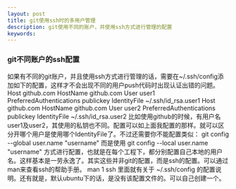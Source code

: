 ```yaml
---
layout: post
title: git使用ssh时的多用户管理
description: git使用不同的账户，并使用ssh方式进行管理的配置
keywords: 
---
```


### git不同账户的ssh配置
如果有不同的git账户，并且使用ssh方式进行管理的话，需要在~/.ssh/config添加如下的配置，这样才不会出现不同的用户push代码时出现认证出错的问题。
    Host github.com
        HostName github.com
        User user1
        PreferredAuthentications publickey
        IdentityFile ~/.ssh/id_rsa.user1
    Host github.com
        HostName github.com
        User user2
        PreferredAuthentications publickey
        IdentityFile ~/.ssh/id_rsa.user2
比如使用github的时候，有用户名user1及user2，其使用的私钥也不同。配置可以如上面我配置的那样。就可以区分开哪个用户是使用哪个IdentityFile了。不过还需要你不能配置类似：
    git config --global user.name "username"
而是使用
    git config --local user.name "username"
方式进行配置，也就是在每个工程下，都分别配置自己本地的用户名。这样基本是一劳永逸了。其实这些并非git的配置，而是ssh的配置。可以通过man来查看ssh的帮助手册。
    man 1 ssh
里面就有关于 ~/.ssh/config 的配置说明。还有就是，默认ubuntu下的话，是没有该配置文件的。可以自己创建一个。
